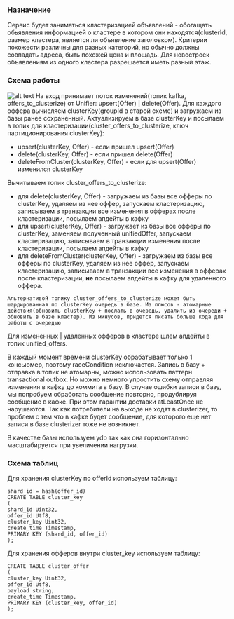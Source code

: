 ### Назначение

Сервис будет заниматься кластеризацией объявлений - обогащать обьявления информацией о кластере в котором они находятся(clusterId, размер кластера, является ли объявление заголовком). Критерии похожести различны для разных категорий, но обычно должны совпадать адреса, быть похожей цена и площадь. Для новостроек объявлениям из одного кластера разрешается иметь разный этаж.

### Схема работы

![alt text](img/clusterizer.png)
На вход принимает поток изменений(топик kafka, offers_to_clusterize) от Unifier: upsert(Offer) | delete(Offer).
Для каждого оффера вычисляем clusterKey(groupId в старой схеме) и загружаем из базы ранее сохраненный. Актуализируем в базе clusterKey и
посылаем в топик для кластеризации(cluster_offers_to_clusterize, ключ партиционирования clusterKey):
* upsert(clusterKey, Offer) - если пришел upsert(Offer)
* delete(clusterKey, Offer) - если пришел delete(Offer)
* deleteFromCluster(clusterKey, Offer) - если для upsert(Offer) изменился clusterKey

Вычитываем топик cluster_offers_to_clusterize:
* для delete(clusterKey, Offer) - загружаем из базы все офферы по clusterKey, удаляем из нее оффер, запускаем кластеризацию, записываем в транзакции все изменения в офферах после кластеризации, посылаем апдейты в кафку
* для upsert(clusterKey, Offer) - загружает из базы все офферы по clusterKey, заменяем полученный unifiedOffer, запускаем кластеризацию, записываем в транзакции изменения после кластеризации, посылаем апдейты в кафку
* для deleteFromCluster(clusterKey, Offer) - загружаем из базы все офферы по clusterKey, удаляем из нее оффер, запускаем кластеризацию, записываем в транзакции все изменения в офферах после кластеризации, **не** посылаем апдейты в кафку для удаленного оффера.

```Альтернативой топику cluster_offers_to_clusterize может быть шардированная по clusterKey очередь в базе. Из плюсов - атомарные действия(обновить clusterKey + послать в очередь, удалить из очереди + обновить в базе кластер). Из минусов, придется писать больше кода для работы с очередью```

Для измененных | удаленных офферов в кластере шлем апдейты в топик unified_offers.

В каждый момент времени clusterKey обрабатывает только 1 консьюмер, поэтому raceCondition исключается.
Запись в базу + отправка в топик не атомарны, можно использовать паттерн transactional outbox. Но можно немного упростить схему отправляя изменения в кафку до коммита в базу.
В случае ошибки записи в базу, мы попробуем обработать сообщение повторно, продублируя сообщение в кафке. При этом гарантии доставки atLeastOnce не нарушаются.
Так как потребители на выходе не ходят в clusterizer, то проблем с тем что в кафке будет сообщение, для которого еще нет записи в базе clusterizer тоже не возникнет.

В качестве базы используем ydb так как она горизонтально масштабируется при увеличении нагрузки.

### Схема таблиц

Для хранения clusterKey по offerId используем таблицу:
```
shard_id = hash(offer_id)
CREATE TABLE cluster_key
(
shard_id Uint32,
offer_id Utf8,
cluster_key Uint32,
create_time Timestamp,
PRIMARY KEY (shard_id, offer_id)
);
```

Для хранения офферов внутри cluster_key используем таблицу:
```
CREATE TABLE cluster_offer
(
cluster_key Uint32,
offer_id Utf8,
payload string,
create_time Timestamp,
PRIMARY KEY (cluster_key, offer_id)
);
```
